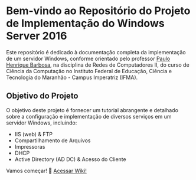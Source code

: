 # Bem-vindo ao Repositório do Projeto de Implementação do Windows Server 2016

Este repositório é dedicado à documentação completa da implementação de um servidor Windows, conforme orientado pelo professor [Paulo Henrique Barbosa](https://github.com/agenteph), na disciplina de Redes de Computadores II, do curso de Ciência da Computação no Instituto Federal de Educação, Ciência e Tecnologia do Maranhão - Campus Imperatriz (IFMA).

## Objetivo do Projeto

O objetivo deste projeto é fornecer um tutorial abrangente e detalhado sobre a configuração e implementação de diversos serviços em um servidor Windows, incluindo:

- IIS (web) & FTP
- Compartilhamento de Arquivos
- Impressoras
- DHCP
- Active Directory (AD DC) & Acesso do Cliente

Vamos começar! 🚀  [Acessar Wiki!](https://github.com/laillagaleno/windows-server-tutorial/wiki)
